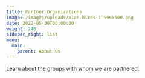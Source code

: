 ```yaml
---
title: Partner Organizations
image: /images/uploads/alan-birds-1-596x500.png
date: 2022-05-30T00:00:00
weight: 240
sidebar_right: list
menu:
  main:
    parent: About Us
---
```

Learn about the groups with whom we are partnered.

<!-- more -->